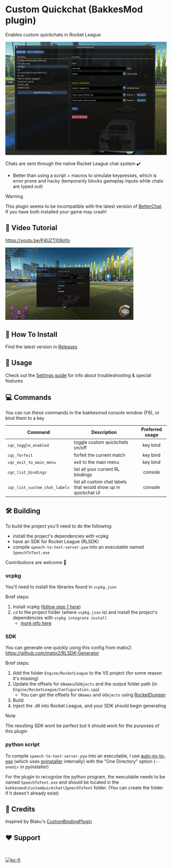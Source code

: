 # Custom Quickchat (BakkesMod plugin)

Enables custom quickchats in Rocket League

<img src='./docs/images/cover_pic.png' alt="overview" width="600"/>


<br>

Chats are sent through the native Rocket League chat system ✔️
  - Better than using a script + macros to simulate keypresses, which is error prone and hacky (temporarily blocks gameplay inputs while chats are typed out)

>[!WARNING]
>This plugin seems to be incompatible with the latest version of [BetterChat](https://bakkesplugins.com/plugins/view/416). If you have both installed your game may crash!

## 🎥 Video Tutorial

https://youtu.be/P4UZTl09oYo

<a href='https://youtu.be/P4UZTl09oYo'>
  <img src='./docs/images/YT_screenshot.png' alt="overview" width="400"/>
</a>

## 🔧 How To Install

Find the latest version in [Releases](https://github.com/smallest-cock/CustomQuickchat/releases)

## 📖 Usage

Check out the [Settings guide](./docs/Settings.md) for info about troubleshooting & special features
   
## 💻 Commands
You can run these commands in the bakkesmod console window (F6), or bind them to a key

| Command | Description | Preferred usage |
|---|---|:---:|
`cqc_toggle_enabled` | toggle custom quickchats on/off | key bind
`cqc_forfeit` | forfeit the current match | key bind
`cqc_exit_to_main_menu` | exit to the main menu | key bind
`cqc_list_bindings` | list all your current RL bindings | console
`cqc_list_custom_chat_labels` | list all custom chat labels that would show up in quickchat UI | console

## 🛠️ Building
To build the project you'll need to do the following:
- install the project's dependencies with vcpkg
- have an SDK for Rocket League (RLSDK)
- compile `speech-to-text-server.pyw` into an executable named `SpeechToText.exe`

Contributions are welcome 🤗

### vcpkg
You'll need to install the libraries found in `vcpkg.json`

Brief steps:
1. Install vcpkg ([follow step 1 here](https://learn.microsoft.com/en-us/vcpkg/get_started/get-started-vs?pivots=shell-powershell#1---set-up-vcpkg))
2. `cd` to the project folder (where `vcpkg.json` is) and install the project's dependencies with
   ```vcpkg integrate install```
   - [more info here](https://learn.microsoft.com/en-us/vcpkg/consume/manifest-mode?tabs=msbuild%2Cbuild-MSBuild#2---integrate-vcpkg-with-your-build-system)

### SDK
You can generate one quickly using this config from matix2: https://github.com/matix2/RLSDK-Generator

Brief steps:
1. Add the folder `Engine/RocketLeague` to the VS project (for some reason it's missing)
2. Update the offsets for `GNames`/`GObjects` and the output folder path (in `Engine/RocketLeague/Configuration.cpp`)
    - You can get the offsets for `GNames` and `GObjects` using [RocketDumper](https://github.com/lchmagKekse/RocketDumper)
3. Build
4. Inject the .dll into Rocket League, and your SDK should begin generating

>[!NOTE]
>The resulting SDK wont be perfect but it should work for the purposes of this plugin


### python script
To compile `speech-to-text-server.pyw` into an executable, I use [auto-py-to-exe](https://github.com/brentvollebregt/auto-py-to-exe) (which uses [pyinstaller](https://github.com/pyinstaller/pyinstaller) internally) with the "One Directory" option (`--onedir` in pyinstaller)

For the plugin to recognize the python program, the executable needs to be named `SpeechToText.exe` and should be located in the `bakkesmod\CustomQuickchat\SpeechToText` folder. (You can create the folder if it doesn't already exist)


## 👀 Credits

Inspired by Blaku's [CustomBindingPlugin](https://github.com/blaku-rl/CustomBindingPlugin)

## ❤️ Support

<br>

[![ko-fi](https://ko-fi.com/img/githubbutton_sm.svg)](https://ko-fi.com/sslowdev)
